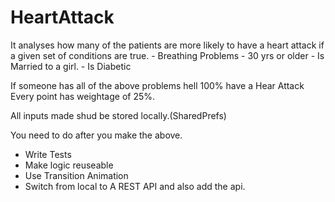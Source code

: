 # HeartAttack

It analyses how many of the patients are more likely to have a heart attack if a given set of conditions are true.
	- Breathing Problems
	- 30 yrs or older
	- Is Married to a girl.
	- Is Diabetic 
	
If someone has all of the above problems hell 100% have a Hear Attack
Every point has weightage of 25%.

All inputs made shud be stored locally.(SharedPrefs)

You need to do after you make the above.
- Write Tests
- Make logic reuseable 
- Use Transition Animation
- Switch from local to A REST API and also add the api.
